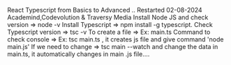 React Typescript from Basics to Advanced ..
Restarted 02-08-2024
Academind,Codevolution & Traversy Media
Install Node JS and check version => node -v
Install Typescript => npm install -g typescript.
Check Typescript version => tsc -v
To create a file => Ex: main.ts
Command to check console => Ex: tsc main.ts , it creates js file and give command 'node main.js'
If we need to change => tsc main --watch and change the data in main.ts, it automatically changes in main .js file....
